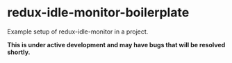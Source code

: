 # redux-idle-monitor-boilerplate
Example setup of redux-idle-monitor in a project.

**This is under active development and may have bugs that will be resolved shortly.**

